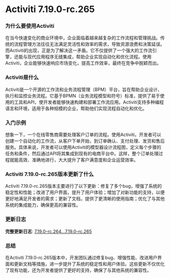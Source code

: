 # Activiti 7.19.0-rc.265
### 为什么要使用Activiti

在当今快速变化的商业环境中，企业面临着越来越复杂的工作流程和管理挑战。传统的流程管理方法往往无法满足灵活性和效率的需求，导致资源浪费和决策延误。而Activiti的出现，正是为了解决这一矛盾。它不仅提供了一个强大的工作流引擎，还能与现代应用程序无缝集成，帮助企业实现自动化和优化流程。使用Activiti，企业能够快速响应市场变化，提高工作效率，最终在竞争中脱颖而出。

### Activiti是什么

Activiti是一个开源的工作流和业务流程管理（BPM）平台，旨在帮助企业设计、执行和监控业务流程。它基于BPMN（业务流程模型和符号）标准，提供了易于使用的工具和API，使开发者能够快速构建和部署工作流应用。Activiti支持多种编程语言和环境，适用于各种规模的企业，帮助他们实现流程自动化和优化。

### 入门示例

想象一下，一个在线零售商需要处理客户订单的流程。使用Activiti，开发者可以创建一个自动化的工作流，从客户下单开始，到订单确认、支付处理、发货和售后服务。具体来说，开发者可以使用Activiti的模型器设计流程图，定义每个步骤的任务和条件，然后通过API将其集成到现有的电商平台中。这样，整个订单处理过程就能高效、准确地进行，大大提升了客户满意度和企业运营效率。

### Activiti 7.19.0-rc.265版本更新了什么

Activiti 7.19.0-rc.265版本主要进行了以下更新：修复了多个bug，增强了系统的稳定性和性能；改进了用户界面，提升了用户体验；增加了对新功能的支持，以便更好地满足开发者的需求；更新了文档，提供了更清晰的使用指南；优化了与其他系统的集成能力，确保更高的兼容性。

### 更新日志

**完整更新日志**: [7.19.0-rc.264...7.19.0-rc.265](https://github.com/Activiti/Activiti/compare/7.19.0-rc.264...7.19.0-rc.265)

### 总结

在Activiti 7.19.0-rc.265版本中，开发团队通过修复bug、增强性能、改进用户界面和更新文档等措施，进一步提升了系统的稳定性和用户体验。这些更新不仅优化了现有功能，还为开发者提供了更好的支持，确保了与其他系统的兼容性。